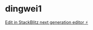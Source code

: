 # dingwei1

[Edit in StackBlitz next generation editor ⚡️](https://stackblitz.com/~/github.com/rqqwan/dingwei1)